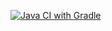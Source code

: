  [![Java CI with Gradle](https://github.com/Maxon1975/Automation-8/actions/workflows/gradle.yml/badge.svg)](https://github.com/Maxon1975/Automation-8/actions/workflows/gradle.yml)
